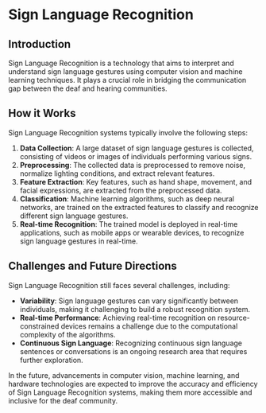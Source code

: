 # Sign Language Recognition

## Introduction
Sign Language Recognition is a technology that aims to interpret and understand sign language gestures using computer vision and machine learning techniques. It plays a crucial role in bridging the communication gap between the deaf and hearing communities.

## How it Works
Sign Language Recognition systems typically involve the following steps:

1. **Data Collection**: A large dataset of sign language gestures is collected, consisting of videos or images of individuals performing various signs.
2. **Preprocessing**: The collected data is preprocessed to remove noise, normalize lighting conditions, and extract relevant features.
3. **Feature Extraction**: Key features, such as hand shape, movement, and facial expressions, are extracted from the preprocessed data.
4. **Classification**: Machine learning algorithms, such as deep neural networks, are trained on the extracted features to classify and recognize different sign language gestures.
5. **Real-time Recognition**: The trained model is deployed in real-time applications, such as mobile apps or wearable devices, to recognize sign language gestures in real-time.

## Challenges and Future Directions
Sign Language Recognition still faces several challenges, including:

- **Variability**: Sign language gestures can vary significantly between individuals, making it challenging to build a robust recognition system.
- **Real-time Performance**: Achieving real-time recognition on resource-constrained devices remains a challenge due to the computational complexity of the algorithms.
- **Continuous Sign Language**: Recognizing continuous sign language sentences or conversations is an ongoing research area that requires further exploration.

In the future, advancements in computer vision, machine learning, and hardware technologies are expected to improve the accuracy and efficiency of Sign Language Recognition systems, making them more accessible and inclusive for the deaf community.
